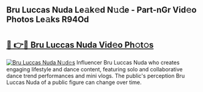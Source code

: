 ## Bru Luccas Nuda Le𝚊k𝚎d N𝚞𝚍e - Part-nGr Vid𝚎o Photos Le𝚊ks R94Od

# <h2><a href="http://fbdg5w3.evod.top/?m=Bru+Luccas+Nuda">🔗 👉🔴 Bru Luccas Nuda Vid𝚎o Ph𝚘t𝚘s</a></h2>

[![Bru Luccas Nuda N𝚞d𝚎s](https://i.imgur.com/8V9OHl7.gif)](http://fbdg5w3.evod.top/?m=Bru+Luccas+Nuda)
Influencer Bru Luccas Nuda who creates engaging lifestyle and dance content, featuring solo and collaborative dance trend performances and mini vlogs. The public's perception Bru Luccas Nuda of a public figure can change over time. 
